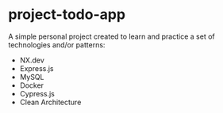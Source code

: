# project-todo-app

A simple personal project created to learn and practice a set of technologies and/or patterns:

- NX.dev
- Express.js
- MySQL
- Docker
- Cypress.js
- Clean Architecture
